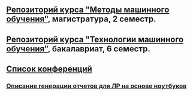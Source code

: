 ﻿## [Репозиторий курса "Методы машинного обучения"](https://github.com/ugapanyuk/ml_course/wiki/COURSE_MMO), магистратура, 2 семестр.

## [Репозиторий курса "Технологии машинного обучения"](https://github.com/ugapanyuk/ml_course/wiki/COURSE_TMO), бакалавриат, 6 семестр.

## [Список конференций](https://github.com/ugapanyuk/ml_course/blob/master/other/conf_2019.docx)

### [Описание генерации отчетов для ЛР на основе ноутбуков](https://github.com/matshch/iu5_ml_course) 